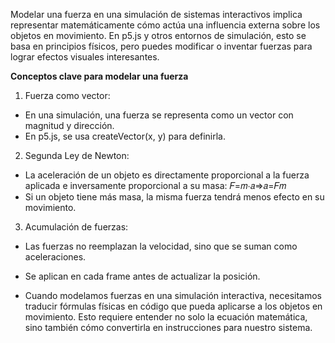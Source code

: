Modelar una fuerza en una simulación de sistemas interactivos implica representar matemáticamente cómo actúa una influencia externa sobre los objetos en movimiento. En p5.js y otros entornos de simulación, esto se basa en principios físicos, pero puedes modificar o inventar fuerzas para lograr efectos visuales interesantes.

**Conceptos clave para modelar una fuerza**

1. Fuerza como vector:
- En una simulación, una fuerza se representa como un vector con magnitud y dirección.
- En p5.js, se usa createVector(x, y) para definirla.

2. Segunda Ley de Newton:
- La aceleración de un objeto es directamente proporcional a la fuerza aplicada e inversamente proporcional a su masa:
𝐹=𝑚⋅𝑎⇒𝑎=𝐹𝑚
- Si un objeto tiene más masa, la misma fuerza tendrá menos efecto en su movimiento.

3. Acumulación de fuerzas:
- Las fuerzas no reemplazan la velocidad, sino que se suman como aceleraciones.
- Se aplican en cada frame antes de actualizar la posición.



- Cuando modelamos fuerzas en una simulación interactiva, necesitamos traducir fórmulas físicas en código que pueda aplicarse a los objetos en movimiento. Esto requiere entender no solo la ecuación matemática, sino también cómo convertirla en instrucciones para nuestro sistema.
